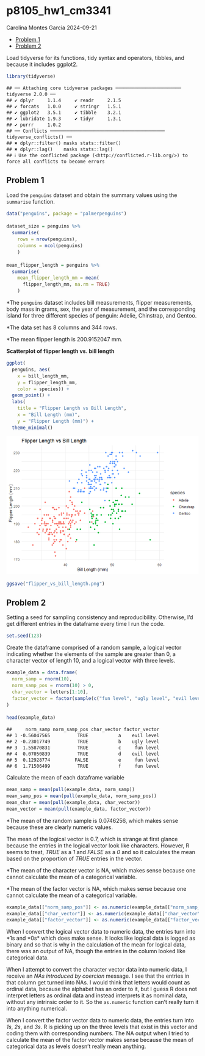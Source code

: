 p8105_hw1_cm3341
================
Carolina Montes Garcia
2024-09-21

- [Problem 1](#problem-1)
- [Problem 2](#problem-2)

Load tidyverse for its functions, tidy syntax and operators, tibbles,
and because it includes ggplot2.

``` r
library(tidyverse)
```

    ## ── Attaching core tidyverse packages ──────────────────────── tidyverse 2.0.0 ──
    ## ✔ dplyr     1.1.4     ✔ readr     2.1.5
    ## ✔ forcats   1.0.0     ✔ stringr   1.5.1
    ## ✔ ggplot2   3.5.1     ✔ tibble    3.2.1
    ## ✔ lubridate 1.9.3     ✔ tidyr     1.3.1
    ## ✔ purrr     1.0.2     
    ## ── Conflicts ────────────────────────────────────────── tidyverse_conflicts() ──
    ## ✖ dplyr::filter() masks stats::filter()
    ## ✖ dplyr::lag()    masks stats::lag()
    ## ℹ Use the conflicted package (<http://conflicted.r-lib.org/>) to force all conflicts to become errors

## Problem 1

Load the `penguins` dataset and obtain the summary values using the
`summarise` function.

``` r
data("penguins", package = "palmerpenguins")

dataset_size = penguins %>%
  summarise(
    rows = nrow(penguins), 
    columns = ncol(penguins)
    )

mean_flipper_length = penguins %>%
  summarise(
    mean_flipper_length_mm = mean(
      flipper_length_mm, na.rm = TRUE)
    )
```

\*The `penguins` dataset includes bill measurements, flipper
measurements, body mass in grams, sex, the year of measurement, and the
corresponding island for three different species of penguin: Adelie,
Chinstrap, and Gentoo.

\*The data set has 8 columns and 344 rows.

\*The mean flipper length is 200.9152047 mm.

**Scatterplot of flipper length vs. bill length**

``` r
ggplot(
  penguins, aes(
    x = bill_length_mm, 
    y = flipper_length_mm, 
    color = species)) +
  geom_point() +
  labs(
    title = "Flipper Length vs Bill Length", 
    x = "Bill Length (mm)", 
    y = "Flipper Length (mm)") +
  theme_minimal()
```

![](p8105_hw1_cm3341_files/figure-gfm/unnamed-chunk-3-1.png)<!-- -->

``` r
ggsave("flipper_vs_bill_length.png")
```

## Problem 2

Setting a seed for sampling consistency and reproducibility. Otherwise,
I’d get different entries in the dataframe every time I run the code.

``` r
set.seed(123)
```

Create the dataframe comprised of a random sample, a logical vector
indicating whether the elements of the sample are greater than 0, a
character vector of length 10, and a logical vector with three levels.

``` r
example_data = data.frame(
  norm_samp = rnorm(10),
  norm_samp_pos = rnorm(10) > 0,
  char_vector = letters[1:10],
  factor_vector = factor(sample(c("fun level", "ugly level", "evil level"), 10, replace = TRUE))
)

head(example_data)
```

    ##     norm_samp norm_samp_pos char_vector factor_vector
    ## 1 -0.56047565          TRUE           a    evil level
    ## 2 -0.23017749          TRUE           b    ugly level
    ## 3  1.55870831          TRUE           c     fun level
    ## 4  0.07050839          TRUE           d    evil level
    ## 5  0.12928774         FALSE           e     fun level
    ## 6  1.71506499          TRUE           f     fun level

Calculate the mean of each dataframe variable

``` r
mean_samp = mean(pull(example_data, norm_samp))
mean_samp_pos = mean(pull(example_data, norm_samp_pos))
mean_char = mean(pull(example_data, char_vector))
mean_vector = mean(pull(example_data, factor_vector))
```

\*The mean of the random sample is 0.0746256, which makes sense because
these are clearly numeric values.

The mean of the logical vector is 0.7, which is strange at first glance
because the entries in the logical vector look like characters. However,
R seems to treat, *TRUE* as a *1* and *FALSE* as a *0* and so it
calculates the mean based on the proportion of *TRUE* entries in the
vector.

\*The mean of the character vector is NA, which makes sense because one
cannot calculate the mean of a categorical variable.

\*The mean of the factor vector is NA, which makes sense because one
cannot calculate the mean of a categorical variable.

``` r
example_data[["norm_samp_pos"]] <- as.numeric(example_data[["norm_samp_pos"]])
example_data[["char_vector"]] <- as.numeric(example_data[["char_vector"]])
example_data[["factor_vector"]] <- as.numeric(example_data[["factor_vector"]])
```

When I convert the logical vector data to numeric data, the entries turn
into *1s and *0s\* which does make sense. It looks like logical data is
logged as binary and so that is why in the calculation of the mean for
logical data, there was an output of NA, though the entries in the
column looked like categorical data.

When I attempt to convert the character vector data into numeric data, I
receive an *NAs introduced by coercion* message. I see that the entries
in that column get turned into NAs. I would think that letters would
count as ordinal data, because the alphabet has an order to it, but I
guess R does not interpret letters as ordinal data and instead
interprets it as nominal data, without any intrinsic order to it. So the
`as.numeric` function can’t really turn it into anything numerical.

When I convert the factor vector data to numeric data, the entries turn
into *1s*, *2s*, and *3s*. R is picking up on the three levels that
exist in this vector and coding them with corresponding numbers. The NA
output when I tried to calculate the mean of the factor vector makes
sense because the mean of categorical data as levels doesn’t really mean
anything.
